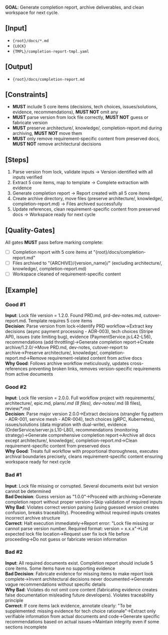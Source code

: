 **GOAL**: Generate completion report, archive deliverables, and clean workspace for next cycle.

## [Input]
- `{root}/docs/*.md`
- `{LOCK}`
- `{TMPL}/completion-report-tmpl.yaml`

## [Output]
- `{root}/docs/completion-report.md`

## [Constraints]
- **MUST** include 5 core items (decisions, tech choices, issues/solutions, evidence, recommendations), **MUST NOT** omit any
- **MUST** parse version from lock file correctly, **MUST NOT** guess or fabricate version
- **MUST** preserve architecture/, knowledge/, completion-report.md during archiving, **MUST NOT** move them
- **MUST** only remove requirement-specific content from preserved docs, **MUST NOT** remove architectural decisions

## [Steps]
1. Parse version from lock, validate inputs → Version identified with all inputs verified
2. Extract 5 core items, map to template → Complete extraction with evidence
3. Generate completion report → Report created with all 5 core items
4. Create archive directory, move files (preserve architecture/, knowledge/, completion-report.md) → Files archived successfully
5. Update references, clean requirement-specific content from preserved docs → Workspace ready for next cycle

## [Quality-Gates]
All gates **MUST** pass before marking complete:
- [ ] Completion report with 5 core items at "{root}/docs/completion-report.md"
- [ ] Files archived to "{ARCHIVE}/{version_name}/" (excluding architecture/, knowledge/, completion-report.md)
- [ ] Workspace cleaned of requirement-specific content

## [Example]

### Good #1
**Input**: Lock file version = 1.2.0. Found PRD.md, prd-dev-notes.md, cutover-report.md. Template requires 5 core items  
**Decision**: Parse version from lock→Identify PRD workflow→Extract key decisions (async payment processing - ADR-003), tech choices (Stripe API), issues (rate limiting bug), evidence (PaymentService.js:L42-L56), recommendations (add throttling)→Generate completion report→Create archive/1.2.0/→Move PRD.md, dev-notes, cutover-report to archive→Preserve architecture/, knowledge/, completion-report.md→Remove requirement-related content from active docs  
**Why Good**: Follows archive workflow meticulously, updates cross-references preventing broken links, removes version-specific requirements from active documents

### Good #2
**Input**: Lock file version = 2.0.0. Full workflow project with requirements/, architecture/, epic.md, plans/*.md (8 files), dev-notes/*.md (8 files), review/*.md  
**Decision**: Parse major version 2.0.0→Extract decisions (strangler fig pattern - ADR-001, service mesh - ADR-004), tech choices (gRPC, Kubernetes), issues/solutions (data migration with dual-write), evidence (OrderService/server.js:L10-L80), recommendations (monitoring strategy)→Generate comprehensive completion report→Archive all docs except architecture/, knowledge/, completion-report.md→Clean requirement-specific content from preserved docs  
**Why Good**: Treats full workflow with proportional thoroughness, executes archival boundaries precisely, cleans requirement-specific content ensuring workspace ready for next cycle

### Bad #1
**Input**: Lock file missing or corrupted. Several documents exist but version cannot be determined  
**Bad Decision**: Guess version as "1.0.0"→Proceed with archiving→Generate completion report without proper version→Skip validation of required inputs  
**Why Bad**: Violates correct version parsing (using guessed version creates confusion, breaks traceability). Proceeding without required inputs creates incorrect archive structure  
**Correct**: Halt execution immediately→Report error: "Lock file missing or cannot parse version number. Required format: version = x.x.x"→List expected lock file location→Request user fix lock file before proceeding→Do not guess or fabricate version information

### Bad #2
**Input**: All required documents exist. Completion report should include 5 core items. Some items have no supporting evidence  
**Bad Decision**: Fabricate evidence for missing items to make report look complete→Invent architectural decisions never documented→Generate vague recommendations without specific details  
**Why Bad**: Violates do not omit core content (fabricating evidence creates false documentation misleading future developers). Violates traceability principle  
**Correct**: If core items lack evidence, annotate clearly: "To be supplemented: missing evidence for tech choice rationale"→Extract only verifiable information from actual documents and code→Generate specific recommendations based on actual issues→Maintain integrity even if some sections incomplete
